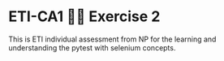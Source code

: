 # ETI-CA1 👩‍💻 Exercise 2

This is ETI individual assessment from NP for the learning and understanding the pytest with selenium concepts. 
